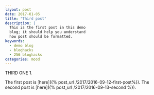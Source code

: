 ```yaml
---
layout: post
date: 2017-01-05
title: "Third post"
description: |
  This is the first post in this demo
  blog; it should help you understand
  how post should be formatted.
keywords:
  - demo blog
  - bloghacks
  - 256 bloghacks
categories: mood
---
```


THIRD ONE 1.

<!--more-->

The first post is [here]({% post_url /2017/2016-09-12-first-post%}).
The second post is [here]({% post_url /2017/2016-09-13-second %}).
